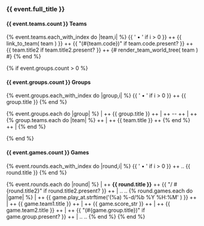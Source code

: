 
### {{ event.full_title }}


#### {{ event.teams.count }} Teams


{% event.teams.each_with_index do |team,i| %}
     {{ ' • ' if i > 0 }}  ++
     {{ link_to_team( team ) }}  ++
     {{ "(#{team.code})" if team.code.present? }}  ++
     {{ team.title2  if team.title2.present? }}  ++
      {# render_team_world_tree( team ) #}
{% end %}



{% if event.groups.count > 0 %}

#### {{ event.groups.count }} Groups

{% event.groups.each_with_index do |group,i| %}
     {{ ' • ' if i > 0 }}  ++
     {{ group.title }}
{% end %}


{% event.groups.each do |group| %}
| ++
  {{ group.title }} ++
| ++
   --  ++
| ++ 
  {% group.teams.each do |team| %} ++ 
    | ++
    {{ team.title }} ++ 
  {% end %} ++
|
{% end %}

{% end %} <!-- if event.groups.count > 0 -->



#### {{ event.games.count }} Games

{% event.rounds.each_with_index do |round,i| %}
  {{ ' • ' if i > 0 }}  ++
  .. <!-- fix: escape round starting w/ 1. -> gets turned into a list -->
  {{ round.title }}
{% end %}



{% event.rounds.each do |round| %}
| ++ 
   **{{ round.title }}** ++
   {{ "/ #{round.title2}" if round.title2.present? }} ++
|
.. <!-- new row -->
..
  {% round.games.each do |game| %}
  | ++
     {{ game.play_at.strftime('(%a) %-d/%b %Y %H:%M' ) }}  ++
  | ++
     {{ game.team1.title }}  ++
  | ++
     {{ game.score_str }}  ++
  | ++
     {{ game.team2.title }}   ++
  | ++
  {{ "(#{game.group.title})" if game.group.present? }}   ++
|
.. <!-- new row -->
..
  {% end %}
{% end %}
